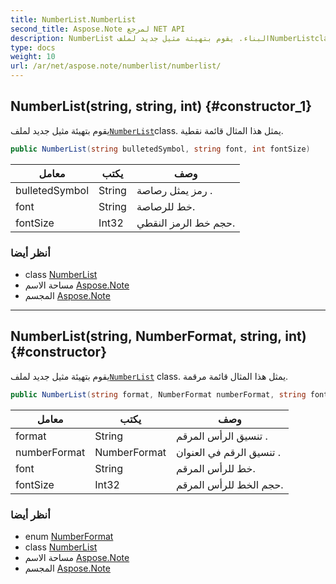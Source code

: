 ```yaml
---
title: NumberList.NumberList
second_title: Aspose.Note لمرجع NET API
description: NumberList البناء. يقوم بتهيئة مثيل جديد لملفNumberListclass. يمثل هذا المثال قائمة نقطية.
type: docs
weight: 10
url: /ar/net/aspose.note/numberlist/numberlist/
---
```

## NumberList(string, string, int) {#constructor_1}

يقوم بتهيئة مثيل جديد لملف[`NumberList`](../)class. يمثل هذا المثال قائمة نقطية.

```csharp
public NumberList(string bulletedSymbol, string font, int fontSize)
```

| معامل | يكتب | وصف |
| --- | --- | --- |
| bulletedSymbol | String | رمز يمثل رصاصة . |
| font | String | خط للرصاصة. |
| fontSize | Int32 | حجم خط الرمز النقطي. |

### أنظر أيضا

* class [NumberList](../)
* مساحة الاسم [Aspose.Note](../../numberlist/)
* المجسم [Aspose.Note](../../../)

---

## NumberList(string, NumberFormat, string, int) {#constructor}

يقوم بتهيئة مثيل جديد لملف[`NumberList`](../) class. يمثل هذا المثال قائمة مرقمة.

```csharp
public NumberList(string format, NumberFormat numberFormat, string font, int fontSize)
```

| معامل | يكتب | وصف |
| --- | --- | --- |
| format | String | تنسيق الرأس المرقم . |
| numberFormat | NumberFormat | تنسيق الرقم في العنوان . |
| font | String | خط للرأس المرقم. |
| fontSize | Int32 | حجم الخط للرأس المرقم. |

### أنظر أيضا

* enum [NumberFormat](../../numberformat/)
* class [NumberList](../)
* مساحة الاسم [Aspose.Note](../../numberlist/)
* المجسم [Aspose.Note](../../../)


